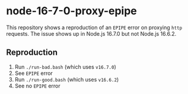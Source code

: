 # node-16-7-0-proxy-epipe

This repository shows a reproduction of an `EPIPE` error on proxying `http` requests.
The issue shows up in Node.js 16.7.0 but not Node.js 16.6.2.

## Reproduction

1. Run `./run-bad.bash` (which uses `v16.7.0`)
2. See `EPIPE` error
3. Run `./run-good.bash` (which uses `v16.6.2`)
4. See no `EPIPE` error
